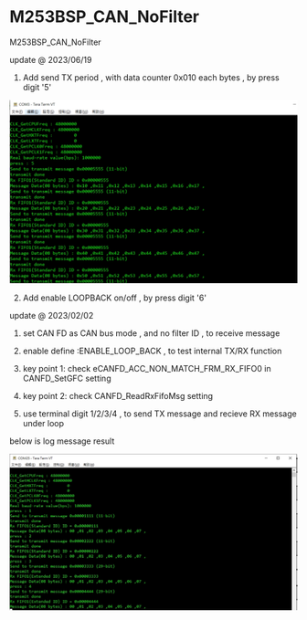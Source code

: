 # M253BSP_CAN_NoFilter
 M253BSP_CAN_NoFilter


update @ 2023/06/19

1. Add send TX period , with data counter 0x010 each bytes , by press digit '5'

![image](https://github.com/released/M253BSP_CAN_NoFilter/blob/main/log2.jpg)	

2. Add enable LOOPBACK on/off , by press digit '6'


update @ 2023/02/02

1. set CAN FD as CAN bus mode , and no filter ID , to receive message

2. enable define :ENABLE_LOOP_BACK , to test internal TX/RX function

3. key point 1: check eCANFD_ACC_NON_MATCH_FRM_RX_FIFO0 in CANFD_SetGFC setting

4. key point 2: check CANFD_ReadRxFifoMsg setting

5. use terminal digit 1/2/3/4 , to send TX message and recieve RX message under loop 

below is log message result

![image](https://github.com/released/M253BSP_CAN_NoFilter/blob/main/log.jpg)	
